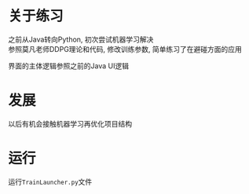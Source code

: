 
# 关于练习 

之前从Java转向Python, 初次尝试机器学习解决  
参照莫凡老师DDPG理论和代码, 修改训练参数, 简单练习了在避碰方面的应用  

界面的主体逻辑参照之前的Java UI逻辑  

# 发展 

以后有机会接触机器学习再优化项目结构  

# 运行 

运行`TrainLauncher.py`文件 


